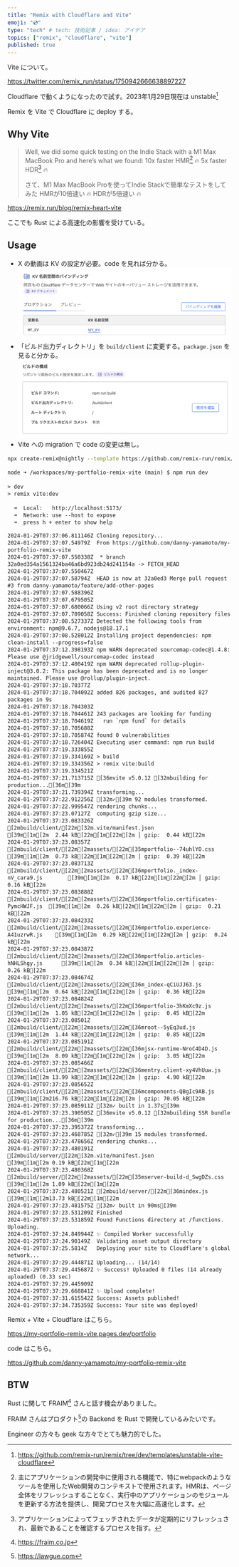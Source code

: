 ```yaml
---
title: "Remix with Cloudflare and Vite"
emoji: "💿"
type: "tech" # tech: 技術記事 / idea: アイデア
topics: ["remix", "cloudflare", "vite"]
published: true
---
```

Vite について。

https://twitter.com/remix_run/status/1750942666638897227

Cloudflare で動くようになったので試す。2023年1月29日現在は unstable[^1]

Remix を Vite で Cloudflare に deploy する。

## Why Vite
>Well, we did some quick testing on the Indie Stack with a M1 Max MacBook Pro and here’s what we found:
10x faster HMR[^5] 🔥
5x faster HDR[^4] 🔥
> 
> さて、M1 Max MacBook Proを使ってIndie Stackで簡単なテストをしてみた
HMRが10倍速い 🔥
HDRが5倍速い 🔥

https://remix.run/blog/remix-heart-vite

ここでも Rust による高速化の影響を受けている。

## Usage
- X の動画は KV の設定が必要。code を見れば分かる。
![kv](/images/1d47d2af6fd7d5-b.png)
- 「ビルド出力ディレクトリ」を `build/client` に変更する。`package.json` を見ると分かる。
![build](/images/1d47d2af6fd7d5-a.png)
- Vite への migration で code の変更は無し。


```bash
npx create-remix@nightly --template https://github.com/remix-run/remix/tree/dev/templates/unstable-vite-cloudflare
```

```bash: local
node ➜ /workspaces/my-portfolio-remix-vite (main) $ npm run dev

> dev
> remix vite:dev

  ➜  Local:   http://localhost:5173/
  ➜  Network: use --host to expose
  ➜  press h + enter to show help
```

```bash: Cloudflare
2024-01-29T07:37:06.811146Z	Cloning repository...
2024-01-29T07:37:07.54979Z	From https://github.com/danny-yamamoto/my-portfolio-remix-vite
2024-01-29T07:37:07.550338Z	 * branch            32a0ed354a1561324ba46a6bd923db24d241154a -> FETCH_HEAD
2024-01-29T07:37:07.550467Z	
2024-01-29T07:37:07.58794Z	HEAD is now at 32a0ed3 Merge pull request #3 from danny-yamamoto/feature/add-other-pages
2024-01-29T07:37:07.588396Z	
2024-01-29T07:37:07.679505Z	
2024-01-29T07:37:07.680066Z	Using v2 root directory strategy
2024-01-29T07:37:07.709058Z	Success: Finished cloning repository files
2024-01-29T07:37:08.527337Z	Detected the following tools from environment: npm@9.6.7, nodejs@18.17.1
2024-01-29T07:37:08.528012Z	Installing project dependencies: npm clean-install --progress=false
2024-01-29T07:37:12.398193Z	npm WARN deprecated sourcemap-codec@1.4.8: Please use @jridgewell/sourcemap-codec instead
2024-01-29T07:37:12.400419Z	npm WARN deprecated rollup-plugin-inject@3.0.2: This package has been deprecated and is no longer maintained. Please use @rollup/plugin-inject.
2024-01-29T07:37:18.70377Z	
2024-01-29T07:37:18.704092Z	added 826 packages, and audited 827 packages in 9s
2024-01-29T07:37:18.704303Z	
2024-01-29T07:37:18.704461Z	243 packages are looking for funding
2024-01-29T07:37:18.704619Z	  run `npm fund` for details
2024-01-29T07:37:18.705688Z	
2024-01-29T07:37:18.705874Z	found 0 vulnerabilities
2024-01-29T07:37:18.726404Z	Executing user command: npm run build
2024-01-29T07:37:19.333855Z	
2024-01-29T07:37:19.334169Z	> build
2024-01-29T07:37:19.334356Z	> remix vite:build
2024-01-29T07:37:19.334521Z	
2024-01-29T07:37:21.713715Z	[36mvite v5.0.12 [32mbuilding for production...[36m[39m
2024-01-29T07:37:21.739394Z	transforming...
2024-01-29T07:37:22.912256Z	[32m✓[39m 92 modules transformed.
2024-01-29T07:37:22.999547Z	rendering chunks...
2024-01-29T07:37:23.07127Z	computing gzip size...
2024-01-29T07:37:23.083326Z	[2mbuild/client/[22m[32m.vite/manifest.json                        [39m[1m[2m  2.44 kB[22m[1m[22m[2m │ gzip:  0.44 kB[22m
2024-01-29T07:37:23.08357Z	[2mbuild/client/[22m[2massets/[22m[35mportfolio--74uhlYO.css              [39m[1m[2m  0.73 kB[22m[1m[22m[2m │ gzip:  0.39 kB[22m
2024-01-29T07:37:23.083713Z	[2mbuild/client/[22m[2massets/[22m[36mportfolio._index-nV_cara9.js        [39m[1m[2m  0.17 kB[22m[1m[22m[2m │ gzip:  0.16 kB[22m
2024-01-29T07:37:23.083888Z	[2mbuild/client/[22m[2massets/[22m[36mportfolio.certificates-PymcHWJF.js  [39m[1m[2m  0.26 kB[22m[1m[22m[2m │ gzip:  0.21 kB[22m
2024-01-29T07:37:23.084233Z	[2mbuild/client/[22m[2massets/[22m[36mportfolio.experience-A41uzrwR.js    [39m[1m[2m  0.29 kB[22m[1m[22m[2m │ gzip:  0.24 kB[22m
2024-01-29T07:37:23.084387Z	[2mbuild/client/[22m[2massets/[22m[36mportfolio.articles-hNHLShgy.js      [39m[1m[2m  0.34 kB[22m[1m[22m[2m │ gzip:  0.26 kB[22m
2024-01-29T07:37:23.084674Z	[2mbuild/client/[22m[2massets/[22m[36m_index-qCiUJJ63.js                  [39m[1m[2m  0.64 kB[22m[1m[22m[2m │ gzip:  0.36 kB[22m
2024-01-29T07:37:23.084824Z	[2mbuild/client/[22m[2massets/[22m[36mportfolio-3hKmXc9z.js               [39m[1m[2m  1.05 kB[22m[1m[22m[2m │ gzip:  0.45 kB[22m
2024-01-29T07:37:23.08501Z	[2mbuild/client/[22m[2massets/[22m[36mroot--5yEq3ud.js                    [39m[1m[2m  1.44 kB[22m[1m[22m[2m │ gzip:  0.85 kB[22m
2024-01-29T07:37:23.085191Z	[2mbuild/client/[22m[2massets/[22m[36mjsx-runtime-NroC4D4D.js             [39m[1m[2m  8.09 kB[22m[1m[22m[2m │ gzip:  3.05 kB[22m
2024-01-29T07:37:23.085466Z	[2mbuild/client/[22m[2massets/[22m[36mentry.client-xy4VhUuw.js            [39m[1m[2m 13.99 kB[22m[1m[22m[2m │ gzip:  4.90 kB[22m
2024-01-29T07:37:23.085652Z	[2mbuild/client/[22m[2massets/[22m[36mcomponents-QBgIc9AB.js              [39m[1m[2m216.76 kB[22m[1m[22m[2m │ gzip: 70.05 kB[22m
2024-01-29T07:37:23.085911Z	[32m✓ built in 1.37s[39m
2024-01-29T07:37:23.390505Z	[36mvite v5.0.12 [32mbuilding SSR bundle for production...[36m[39m
2024-01-29T07:37:23.395372Z	transforming...
2024-01-29T07:37:23.468785Z	[32m✓[39m 15 modules transformed.
2024-01-29T07:37:23.478656Z	rendering chunks...
2024-01-29T07:37:23.480191Z	[2mbuild/server/[22m[32m.vite/manifest.json               [39m[1m[2m 0.19 kB[22m[1m[22m
2024-01-29T07:37:23.480368Z	[2mbuild/server/[22m[2massets/[22m[35mserver-build-d_SwgDZs.css  [39m[1m[2m 1.09 kB[22m[1m[22m
2024-01-29T07:37:23.480521Z	[2mbuild/server/[22m[36mindex.js                          [39m[1m[2m13.73 kB[22m[1m[22m
2024-01-29T07:37:23.481575Z	[32m✓ built in 90ms[39m
2024-01-29T07:37:23.531209Z	Finished
2024-01-29T07:37:23.531859Z	Found Functions directory at /functions. Uploading.
2024-01-29T07:37:24.849944Z	✨ Compiled Worker successfully
2024-01-29T07:37:24.90149Z	Validating asset output directory
2024-01-29T07:37:25.5814Z	Deploying your site to Cloudflare's global network...
2024-01-29T07:37:29.444871Z	Uploading... (14/14)
2024-01-29T07:37:29.445687Z	✨ Success! Uploaded 0 files (14 already uploaded) (0.33 sec)
2024-01-29T07:37:29.445909Z	
2024-01-29T07:37:29.668841Z	✨ Upload complete!
2024-01-29T07:37:31.615542Z	Success: Assets published!
2024-01-29T07:37:34.735359Z	Success: Your site was deployed!
```

Remix + Vite + Cloudflare はこちら。

https://my-portfolio-remix-vite.pages.dev/portfolio

code はこちら。

https://github.com/danny-yamamoto/my-portfolio-remix-vite

## BTW
Rust に関して FRAIM[^2] さんと話す機会がありました。

FRAIM さんはプロダクト[^3]の Backend を Rust で開発しているみたいです。

Engineer の方々も geek な方々でとても魅力的でした。


[^1]: https://github.com/remix-run/remix/tree/dev/templates/unstable-vite-cloudflare
[^2]: https://fraim.co.jp
[^3]: https://lawgue.com
[^4]: アプリケーションによってフェッチされたデータが定期的にリフレッシュされ、最新であることを確認するプロセスを指す。
[^5]: 主にアプリケーションの開発中に使用される機能で、特にwebpackのようなツールを使用したWeb開発のコンテキストで使用されます。HMRは、ページ全体をリフレッシュすることなく、実行中のアプリケーションのモジュールを更新する方法を提供し、開発プロセスを大幅に高速化します。
